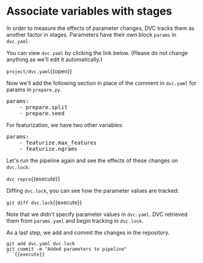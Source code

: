 # Associate variables with stages

In order to measure the effects of parameter changes, DVC tracks them as another
factor in stages. Parameters have their own block `params` in `dvc.yaml`.

You can view `dvc.yaml` by clicking the link below. (Please do not change
anything as we'll edit it automatically.)

`project/dvc.yaml`{{open}}

Now we'll add the following section in place of the comment in `dvc.yaml` for
params in
`prepare.py`.

<pre class="file" data-filename="project/dvc.yaml" data-target="insert" data-marker="# PREPARE PARAMS">
params:
    - prepare.split
    - prepare.seed
</pre>

For featurization, we have two other variables: 


<pre class="file" data-filename="project/dvc.yaml" data-target="insert" data-marker="# FEATURIZE PARAMS">
params:
    - featurize.max_features
    - featurize.ngrams
</pre>

Let's run the pipeline again and see the effects of these changes on `dvc.lock`:

`dvc repro`{{execute}}

Diffing `dvc.lock`, you can see how the parameter values are tracked:

`git diff dvc.lock`{{execute}}

Note that we didn't specify parameter values in `dvc.yaml`. DVC retrieved them
from `params.yaml` and begin tracking in `dvc.lock`.

As a last step, we add and commit the changes in the repository.

```
git add dvc.yaml dvc.lock
git commit -m "Added parameters to pipeline"
```{{execute}}